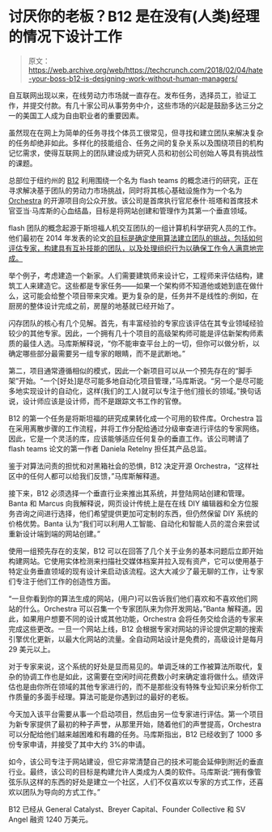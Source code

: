 # 讨厌你的老板？B12 是在没有(人类)经理的情况下设计工作

> 原文：<https://web.archive.org/web/https://techcrunch.com/2018/02/04/hate-your-boss-b12-is-designing-work-without-human-managers/>

自互联网出现以来，在线劳动力市场就一直存在。发布任务，选择员工，验证工作，并提交付款。有几十家公司从事劳务中介，这些市场的兴起是鼓励多达三分之一的美国工人成为自由职业者的重要因素。

虽然现在在网上为简单的任务寻找个体员工很常见，但寻找和建立团队来解决复杂的任务却绝非如此。多样化的技能组合、任务之间的复杂关系以及围绕项目的机构记忆需求，使得互联网上的团队建设成为研究人员和初创公司创始人等具有挑战性的课题。

总部位于纽约州的 [B12](https://web.archive.org/web/20221025222722/http://www.b12.io/) 利用围绕一个名为 flash teams 的概念进行的研究，正在寻求解决基于团队的劳动力市场挑战，同时将其核心基础设施作为一个名为 [Orchestra](https://web.archive.org/web/20221025222722/http://orchestra.b12.io/) 的开源项目向公众开放。该公司是首席执行官尼泰什·班塔和首席技术官亚当·马库斯的心血结晶，目标是将网站创建和管理作为其第一个垂直领域。

flash 团队的概念起源于斯坦福人机交互团队的一组计算机科学研究人员的工作。他们最初在 2014 年发表的论文[的目标是确定使用算法建立团队的挑战，包括如何评估专家，构建具有互补技能的团队，以及处理组织行为以确保工作令人满意地完成。](https://web.archive.org/web/20221025222722/http://hci.stanford.edu/publications/2014/flashteams/flashteams-uist2014.pdf)

举个例子，考虑建造一个新家。人们需要建筑师来设计它，工程师来评估结构，建筑工人来建造它。这些都是专家任务——如果一个架构师不知道他或她到底在做什么，这可能会给整个项目带来灾难。更为复杂的是，任务并不是线性的:例如，在厨房的整体设计完成之前，房屋的地基就已经开始了。

闪存团队的核心有几个见解。首先，有丰富经验的专家应该评估在其专业领域经验较少的其他专家。因此，一个拥有几十个项目的高级架构师可能是评估新架构师素质的最佳人选。马库斯解释说，“你不能审查平台上的一切，但你可以做分析，以确定哪些部分最需要另一组专家的眼睛，而不是武断地。”

第二，项目通常遵循相似的模式，因此一个新项目可以从一个预先存在的“脚手架”开始。“一个[好处]是尽可能多地自动化项目管理，”马库斯说。“另一个是尽可能多地实现设计的自动化，这样(我们的工人)就可以专注于他们擅长的领域。”换句话说，设计师应该是设计师，而不是跟踪文书工作的官僚。

B12 的第一个任务是将斯坦福的研究成果转化成一个可用的软件库。Orchestra 旨在采用离散步骤的工作流程，并将工作分配给通过分级审查进行评估的专家网络。因此，它是一个灵活的库，应该能够适应任何复杂的垂直工作。该公司聘请了 flash teams 论文的第一作者 Daniela Retelny 担任其产品总监。

鉴于对算法问责的担忧和对黑箱社会的恐惧，B12 决定开源 Orchestra，“这样社区中的任何人都可以给我们反馈，”马库斯解释道。

接下来，B12 必须选择一个垂直行业来推出其系统，并登陆网站创建和管理。Banta 和 Marcus 向我解释说，网页设计传统上是在在线 DIY 编辑器和全方位服务咨询之间进行选择，他们希望提供更加可定制的东西，但仍然保留 DIY 系统的价格优势。Banta 认为“我们可以利用人工智能、自动化和智能人员的混合来尝试重新设计端到端的网站创建。”

使用一组预先存在的支架，B12 可以在回答了几个关于业务的基本问题后立即开始构建网站。它使用实体检测来扫描社交媒体档案并拉入现有资产，它可以使用基于特定业务垂直领域的现有设计来启动该流程。这大大减少了最无聊的工作，让专家们专注于他们工作的创造性方面。

“一旦你看到你的算法生成的网站，(用户)可以告诉我们他们喜欢和不喜欢他们网站的什么。Orchestra 可以召集一个专家团队来为你开发网站，”Banta 解释道。因此，如果用户想要不同的设计或其他功能，Orchestra 会将任务交给合适的专家来完成这些更改。一旦一个网站上线，B12 会根据专家对网站的评论提供定期的搜索引擎优化更新，以最大化网站的流量。全自动网站设计是免费的，高级设计是每月 29 美元以上。

对于专家来说，这个系统的好处是显而易见的。单调乏味的工作被算法所取代，复杂的协调工作也是如此，这需要在空闲时间花费数小时来确定谁将做什么。绩效评估也是由你所在领域的其他专家进行的，而不是那些没有特殊专业知识来分析你工作质量的多面手经理。算法可能是你遇到过的最好的老板。

今天加入该平台需要从事一个启动项目，然后由另一位专家进行评估。第一个项目为新专家提供了最初的种子声誉，从那里开始，随着他们的声誉提高，Orchestra 可以分配给他们越来越困难和有趣的任务。马库斯指出，B12 已经收到了 1000 多份专家申请，并接受了其中大约 3%的申请。

如今，该公司专注于网站建设，但它非常清楚自己的技术可能会延伸到附近的垂直行业。最终，该公司的目标是构建允许人类成为人类的软件。马库斯说:“拥有像管弦乐队这样的东西的好处是建立一个社区，人们不仅喜欢以专家的方式工作，还喜欢以团队为导向的方式工作。”

B12 已经从 General Catalyst、Breyer Capital、Founder Collective 和 SV Angel 融资 1240 万美元。